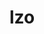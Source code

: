 ---
title: "lzo"
layout: cache
categories: [package, develop-2023-10-01]
meta: {"versions": ["2.10"], "compilers": ["cce@=15.0.1", "gcc@=10.3.0", "gcc@=11.1.0", "gcc@=7.3.1", "gcc@=7.5.0", "oneapi@=2023.2.0"], "oss": ["amzn2", "rhel8", "sle_hpc15", "ubuntu18.04", "ubuntu20.04"], "platforms": ["linux"], "targets": ["aarch64", "neoverse_n1", "ppc64le", "x86_64", "x86_64_v3", "x86_64_v4", "zen4"], "stacks": ["aws-isc", "aws-isc-aarch64", "data-vis-sdk", "e4s", "e4s-cray-rhel", "e4s-cray-sles", "e4s-oneapi", "e4s-power", "radiuss", "root"], "num_specs": 9, "num_specs_by_stack": {"aws-isc-aarch64": 2, "root": 9, "aws-isc": 1, "e4s-cray-rhel": 1, "e4s-cray-sles": 1, "radiuss": 1, "e4s-power": 1, "e4s-oneapi": 1, "data-vis-sdk": 1, "e4s": 1}}
spec_details: [{"hash": "rrxxywaxsshryzag3tysv37nmkfcpaad", "compiler": "gcc@=7.3.1", "versions": ["2.10"], "os": "amzn2", "platform": "linux", "target": "aarch64", "variants": ["build_system=autotools", "libs=shared,static"], "stacks": ["aws-isc-aarch64", "root"], "size": "-", "tarball": "https://binaries.spack.io/develop-2023-10-01/build_cache/linux-amzn2-aarch64/gcc-7.3.1/lzo-2.10/linux-amzn2-aarch64-gcc-7.3.1-lzo-2.10-rrxxywaxsshryzag3tysv37nmkfcpaad.spack"}, {"hash": "wsih2mnzohdsjogriwcaonyula5srvia", "compiler": "gcc@=7.3.1", "versions": ["2.10"], "os": "amzn2", "platform": "linux", "target": "neoverse_n1", "variants": ["build_system=autotools", "libs=shared,static"], "stacks": ["aws-isc-aarch64", "root"], "size": "-", "tarball": "https://binaries.spack.io/develop-2023-10-01/build_cache/linux-amzn2-neoverse_n1/gcc-7.3.1/lzo-2.10/linux-amzn2-neoverse_n1-gcc-7.3.1-lzo-2.10-wsih2mnzohdsjogriwcaonyula5srvia.spack"}, {"hash": "pfkhmbpq52f2t43y6ymmfbi72u6dhnnd", "compiler": "gcc@=7.3.1", "versions": ["2.10"], "os": "amzn2", "platform": "linux", "target": "x86_64_v3", "variants": ["build_system=autotools", "libs=shared,static"], "stacks": ["aws-isc", "root"], "size": "-", "tarball": "https://binaries.spack.io/develop-2023-10-01/build_cache/linux-amzn2-x86_64_v3/gcc-7.3.1/lzo-2.10/linux-amzn2-x86_64_v3-gcc-7.3.1-lzo-2.10-pfkhmbpq52f2t43y6ymmfbi72u6dhnnd.spack"}, {"hash": "rymzsxm7mt7rrx5yv4h2pifywepkbvax", "compiler": "cce@=15.0.1", "versions": ["2.10"], "os": "rhel8", "platform": "linux", "target": "zen4", "variants": ["build_system=autotools", "libs=shared,static"], "stacks": ["e4s-cray-rhel", "root"], "size": "-", "tarball": "https://binaries.spack.io/develop-2023-10-01/build_cache/linux-rhel8-zen4/cce-15.0.1/lzo-2.10/linux-rhel8-zen4-cce-15.0.1-lzo-2.10-rymzsxm7mt7rrx5yv4h2pifywepkbvax.spack"}, {"hash": "ersmj3l2hke4nzv2vldszlr5bqhart5h", "compiler": "gcc@=10.3.0", "versions": ["2.10"], "os": "sle_hpc15", "platform": "linux", "target": "x86_64_v4", "variants": ["build_system=autotools", "libs=shared,static"], "stacks": ["e4s-cray-sles", "root"], "size": "-", "tarball": "https://binaries.spack.io/develop-2023-10-01/build_cache/linux-sle_hpc15-x86_64_v4/gcc-10.3.0/lzo-2.10/linux-sle_hpc15-x86_64_v4-gcc-10.3.0-lzo-2.10-ersmj3l2hke4nzv2vldszlr5bqhart5h.spack"}, {"hash": "6kgs3qpyoslwbgddruffwijwrud3yflp", "compiler": "gcc@=7.5.0", "versions": ["2.10"], "os": "ubuntu18.04", "platform": "linux", "target": "x86_64_v3", "variants": ["build_system=autotools", "libs=shared,static"], "stacks": ["radiuss", "root"], "size": "-", "tarball": "https://binaries.spack.io/develop-2023-10-01/build_cache/linux-ubuntu18.04-x86_64_v3/gcc-7.5.0/lzo-2.10/linux-ubuntu18.04-x86_64_v3-gcc-7.5.0-lzo-2.10-6kgs3qpyoslwbgddruffwijwrud3yflp.spack"}, {"hash": "sxtlidrjlm4avyfn4xkjtnq3uvxx6tw5", "compiler": "gcc@=11.1.0", "versions": ["2.10"], "os": "ubuntu20.04", "platform": "linux", "target": "ppc64le", "variants": ["build_system=autotools", "libs=shared,static"], "stacks": ["root", "e4s-power"], "size": "-", "tarball": "https://binaries.spack.io/develop-2023-10-01/build_cache/linux-ubuntu20.04-ppc64le/gcc-11.1.0/lzo-2.10/linux-ubuntu20.04-ppc64le-gcc-11.1.0-lzo-2.10-sxtlidrjlm4avyfn4xkjtnq3uvxx6tw5.spack"}, {"hash": "fxmwutvitzdzfykvfyay5pohppzqdute", "compiler": "oneapi@=2023.2.0", "versions": ["2.10"], "os": "ubuntu20.04", "platform": "linux", "target": "x86_64", "variants": ["build_system=autotools", "libs=shared,static"], "stacks": ["root", "e4s-oneapi"], "size": "-", "tarball": "https://binaries.spack.io/develop-2023-10-01/build_cache/linux-ubuntu20.04-x86_64/oneapi-2023.2.0/lzo-2.10/linux-ubuntu20.04-x86_64-oneapi-2023.2.0-lzo-2.10-fxmwutvitzdzfykvfyay5pohppzqdute.spack"}, {"hash": "fnt6rlbosycaikvfzeuccd7grpqfmz5y", "compiler": "gcc@=11.1.0", "versions": ["2.10"], "os": "ubuntu20.04", "platform": "linux", "target": "x86_64_v3", "variants": ["build_system=autotools", "libs=shared,static"], "stacks": ["data-vis-sdk", "root", "e4s"], "size": "-", "tarball": "https://binaries.spack.io/develop-2023-10-01/build_cache/linux-ubuntu20.04-x86_64_v3/gcc-11.1.0/lzo-2.10/linux-ubuntu20.04-x86_64_v3-gcc-11.1.0-lzo-2.10-fnt6rlbosycaikvfzeuccd7grpqfmz5y.spack"}]
---
